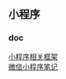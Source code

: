 ## 小程序

### doc
[小程序相关框架](https://github.com/ldy-0/WX/tree/master/doc/frame.md)  
[微信小程序笔记](https://github.com/ldy-0/WX/tree/master/doc/wx.md)  
